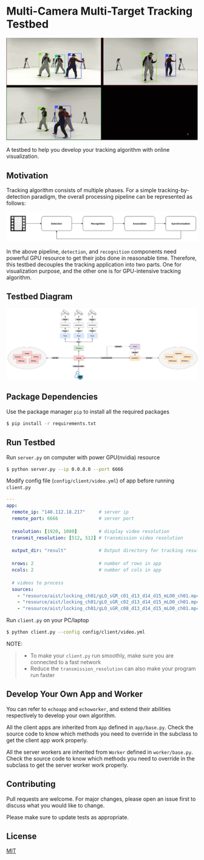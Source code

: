 # Multi-Camera Multi-Target Tracking Testbed

![demo](https://github.com/johnnylord/mtmc-testbed/blob/master/imgs/demo.gif?raw=true)

A testbed to help you develop your tracking algorithm with online visualization.

## Motivation
Tracking algorithm consists of multiple phases. For a simple tracking-by-detection paradigm, the overall processing pipeline can be represented as follows:

![pipeline](https://github.com/johnnylord/mtmc-testbed/blob/master/imgs/pipeline.png?raw=true)

In the above pipeline, `detection`, and `recognition` components need powerful GPU resource to get their jobs done in reasonable time. Therefore, this testbed decouples the tracking application into two parts. One for visualization purpose, and the other one is for GPU-intensive tracking algorithm.

## Testbed Diagram

![testbed](https://github.com/johnnylord/mtmc-testbed/raw/master/imgs/system.png)

## Package Dependencies

Use the package manager `pip` to install all the required packages

```bash
$ pip install -r requirements.txt
```

## Run Testbed

Run `server.py` on computer with power GPU(nvidia) resource
```bash
$ python server.py --ip 0.0.0.0 --port 6666
```

Modify config file (`config/client/video.yml`) of app before running `client.py`
```yaml
---
app:
  remote_ip: "140.112.18.217"     # server ip
  remote_port: 6666               # server port

  resolution: [1920, 1080]        # display video resolution
  transmit_resolution: [512, 512] # transmission video resolution

  output_dir: "result"            # Output directory for tracking result

  nrows: 2                        # number of rows in app
  ncols: 2                        # number of cols in app

  # videos to process 
  sources:
    - "resource/aist/locking_ch01/gLO_sGR_c01_d13_d14_d15_mLO0_ch01.mp4"
    - "resource/aist/locking_ch01/gLO_sGR_c02_d13_d14_d15_mLO0_ch01.mp4"
    - "resource/aist/locking_ch01/gLO_sGR_c08_d13_d14_d15_mLO0_ch01.mp4"
```

Run `client.py` on your PC/laptop
```bash
$ python client.py --config config/client/video.yml
```

NOTE:
> - To make your `client.py` run smoothly, make sure you are connected to a fast network
> - Reduce the `transmission_resolution` can also make your program run faster

## Develop Your Own App and Worker

You can refer to `echoapp` and `echoworker`, and extend their  abilities respectively to develop your own algorithm.

All the client apps are inherited from `App` defined in `app/base.py`. Check the source code to know which methods you need to override in the subclass to get the client app work properly.

All the server workers are inherited from `Worker` defined in `worker/base.py`. Check the source code to know which methods you need to override in the subclass to get the server worker work properly.

## Contributing
Pull requests are welcome. For major changes, please open an issue first to discuss what you would like to change.

Please make sure to update tests as appropriate.

## License
[MIT](https://choosealicense.com/licenses/mit/)

